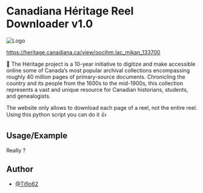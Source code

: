 # Canadiana Héritage Reel Downloader v1.0

![Logo](https://heritage.canadiana.ca/static/images/heritage-color.svg)

https://heritage.canadiana.ca/view/oocihm.lac_mikan_133700

:mag_right:
The Héritage project is a 10-year initiative to digitize and make accessible online some of Canada’s most popular archival collections encompassing roughly 40 million pages of primary-source documents. Chronicling the country and its people from the 1600s to the mid-1900s, this collection represents a vast and unique resource for Canadian historians, students, and genealogists.

The website only allows to download each page of a reel, not the entire reel.
Using this python script you can do it :thumbsup:

## Usage/Example
Really ?

## Author

- [@Tiflo62](https://github.com/Tiflo62)
